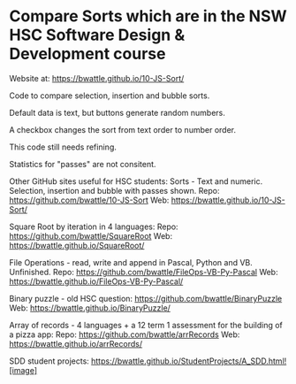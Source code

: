# Compare Sorts which are in the NSW HSC Software Design & Development course
Website at: https://bwattle.github.io/10-JS-Sort/ 
<p>Code to compare selection, insertion and bubble sorts.</p>
<p>Default data is text, but buttons generate random numbers.</p>
<p>A checkbox changes the sort from text order to number order.</p>
<p>This code still needs refining.</p>
<p>Statistics for "passes" are not consitent.</p>

Other GitHub sites useful for HSC students:
Sorts - Text and numeric. Selection, insertion and bubble with passes shown. Repo:
https://github.com/bwattle/10-JS-Sort Web: https://bwattle.github.io/10-JS-Sort/

Square Root by iteration in 4 languages: Repo: https://github.com/bwattle/SquareRoot Web: https://bwattle.github.io/SquareRoot/

File Operations - read, write and append in Pascal, Python and VB.
Unfinished. Repo: https://github.com/bwattle/FileOps-VB-Py-Pascal Web: https://bwattle.github.io/FileOps-VB-Py-Pascal/

Binary puzzle - old HSC question: https://github.com/bwattle/BinaryPuzzle Web: https://bwattle.github.io/BinaryPuzzle/

Array of records - 4 languages + a 12 term 1 assessment for the building of a pizza app: Repo: https://github.com/bwattle/arrRecords Web: https://bwattle.github.io/arrRecords/

SDD student projects: https://bwattle.github.io/StudentProjects/A_SDD.html![image]

